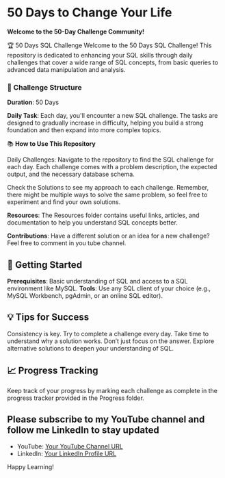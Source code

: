 # 50 Days to Change Your Life

**Welcome to the 50-Day Challenge Community!**

🏆 50 Days SQL Challenge
Welcome to the 50 Days SQL Challenge! This repository is dedicated to enhancing your SQL skills through daily challenges that cover a wide range of SQL concepts, from basic queries to advanced data manipulation and analysis.

 ### 📅 Challenge Structure

**Duration**: 50 Days

**Daily Task**: Each day, you'll encounter a new SQL challenge. The tasks are designed to gradually increase in difficulty, helping you build a strong foundation and then expand into more complex topics.

📚 **How to Use This Repository**

Daily Challenges: Navigate to the repository to find the SQL challenge for each day. Each challenge comes with a problem description, the expected output, and the necessary database schema.

Check the Solutions to see my approach to each challenge. Remember, there might be multiple ways to solve the same problem, so feel free to experiment and find your own solutions.

**Resources**: The Resources folder contains useful links, articles, and documentation to help you understand SQL concepts better.

**Contributions**: Have a different solution or an idea for a new challenge? Feel free to comment in you tube channel.

 ## 🚀 Getting Started
**Prerequisites**: Basic understanding of SQL and access to a SQL environment like MySQL.
**Tools**: Use any SQL client of your choice (e.g., MySQL Workbench, pgAdmin, or an online SQL editor).

## 💡 Tips for Success
Consistency is key. Try to complete a challenge every day.
Take time to understand why a solution works. Don’t just focus on the answer.
Explore alternative solutions to deepen your understanding of SQL.

## 📈 Progress Tracking
Keep track of your progress by marking each challenge as complete in the progress tracker provided in the Progress folder.

## Please subscribe to my YouTube channel and follow me LinkedIn to stay updated
- YouTube: [Your YouTube Channel URL](https://www.youtube.com/@dataengineeringinsights)
- LinkedIn: [Your LinkedIn Profile URL](https://www.linkedin.com/in/prudhvi-raju-vegeshna-a45606195/)

Happy Learning!
